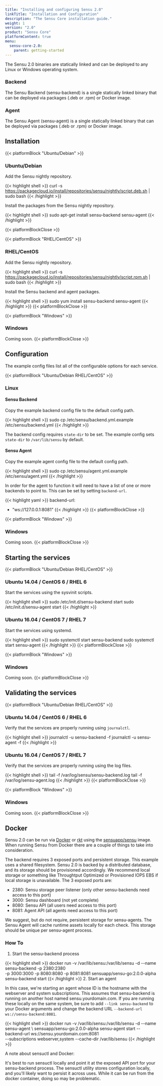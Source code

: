 ```yaml
---
title: "Installing and configuring Sensu 2.0"
linkTitle: "Installation and Configuration"
description: "The Sensu Core installation guide."
weight: 1
version: "2.0"
product: "Sensu Core"
platformContent: true
menu:
  sensu-core-2.0:
    parent: getting-started
---
```


The Sensu 2.0 binaries are statically linked and can be deployed to any Linux or Windows operating system.

### Backend

The Sensu Backend (sensu-backend) is a single statically linked binary that can be deployed via packages (.deb or .rpm) or Docker image.

### Agent

The Sensu Agent (sensu-agent) is a single statically linked binary that can be deployed via packages (.deb or .rpm) or Docker image.

## Installation

{{< platformBlock "Ubuntu/Debian" >}}
### Ubuntu/Debian

Add the Sensu nightly repository.

{{< highlight shell >}}
curl -s https://packagecloud.io/install/repositories/sensu/nightly/script.deb.sh | sudo bash
{{< /highlight >}}

Install the packages from the Sensu nightly repository.

{{< highlight shell >}}
sudo apt-get install sensu-backend sensu-agent
{{< /highlight >}}

{{< platformBlockClose >}}

{{< platformBlock "RHEL/CentOS" >}}
### RHEL/CentOS

Add the Sensu nightly repository.

{{< highlight shell >}}
curl -s https://packagecloud.io/install/repositories/sensu/nightly/script.rpm.sh | sudo bash
{{< /highlight >}}

Install the Sensu backend and agent packages.

{{< highlight shell >}}
sudo yum install sensu-backend sensu-agent
{{< /highlight >}}
{{< platformBlockClose >}}

{{< platformBlock "Windows" >}}
### Windows

Coming soon.
{{< platformBlockClose >}}

## Configuration

The example config files list all of the configurable options for each service.

{{< platformBlock "Ubuntu/Debian RHEL/CentOS" >}}
### Linux

#### Sensu Backend

Copy the example backend config file to the default config path.

{{< highlight shell >}}
sudo cp /etc/sensu/backend.yml.example /etc/sensu/backend.yml
{{< /highlight >}}

The backend config requires `state-dir` to be set. The example config sets `state-dir` to `/var/lib/sensu` by
default.

#### Sensu Agent

Copy the example agent config file to the default config path.

{{< highlight shell >}}
sudo cp /etc/sensu/agent.yml.example /etc/sensu/agent.yml
{{< /highlight >}}

In order for the agent to function it will need to have a list of one or more backends to point to. This can be set
by setting `backend-url`.

{{< highlight yaml >}}
backend-url:
  - "ws://127.0.0.1:8081"
{{< /highlight >}}
{{< platformBlockClose >}}

{{< platformBlock "Windows" >}}
### Windows

Coming soon.
{{< platformBlockClose >}}

## Starting the services

{{< platformBlock "Ubuntu/Debian RHEL/CentOS" >}}
### Ubuntu 14.04 / CentOS 6 / RHEL 6

Start the services using the sysvinit scripts.

{{< highlight shell >}}
sudo /etc/init.d/sensu-backend start
sudo /etc/init.d/sensu-agent start
{{< /highlight >}}

### Ubuntu 16.04 / CentOS 7 / RHEL 7

Start the services using systemd.

{{< highlight shell >}}
sudo systemctl start sensu-backend
sudo systemctl start sensu-agent
{{< /highlight >}}
{{< platformBlockClose >}}

{{< platformBlock "Windows" >}}
### Windows

Coming soon.
{{< platformBlockClose >}}

## Validating the services

{{< platformBlock "Ubuntu/Debian RHEL/CentOS" >}}
### Ubuntu 14.04 / CentOS 6 / RHEL 6

Verify that the services are properly running using `journalctl`.

{{< highlight shell >}}
journalctl -u sensu-backend -f
journalctl -u sensu-agent -f
{{< /highlight >}}

### Ubuntu 16.04 / CentOS 7 / RHEL 7

Verify that the services are properly running using the log files.

{{< highlight shell >}}
tail -f /var/log/sensu/sensu-backend.log
tail -f /var/log/sensu-agent.log
{{< /highlight >}}
{{< platformBlockClose >}}

{{< platformBlock "Windows" >}}
### Windows

Coming soon.
{{< platformBlockClose >}}

## Docker

Sensu 2.0 can be run via [Docker](https://www.docker.com/) or [rkt](https://coreos.com/rkt) using the [sensuapp/sensu](https://hub.docker.com/r/sensuapp/sensu-go/) image. When running Sensu from Docker there are a couple of things to take into consideration.

The backend requires 3 exposed ports and persistent storage. This example uses a shared filesystem. Sensu 2.0 is backed by a distributed database, and its storage should be provisioned accordingly.  We recommend local storage or something like Throughtput Optimized or Provisioned IOPS EBS if local storage is unavailable.  The 3 exposed ports are:

- 2380: Sensu storage peer listener (only other sensu-backends need access to this port)
- 3000: Sensu dashboard (not yet complete)
- 8080: Sensu API (all users need access to this port)
- 8081: Agent API (all agents need access to this port)

We suggest, but do not require, persistent storage for sensu-agents. The Sensu Agent will cache runtime assets locally for each check. This storage should be unique per sensu-agent process.

### How To

1. Start the sensu-backend process

{{< highlight shell >}}
docker run -v /var/lib/sensu:/var/lib/sensu -d --name sensu-backend -p 2380:2380 \
-p 3000:3000 -p 8080:8080 -p 8081:8081 sensuapp/sensu-go:2.0.0-alpha sensu-backend start
{{< /highlight >}}
2. Start an agent

In this case, we're starting an agent whose ID is the hostname with the webserver and system subscriptions. This assumes that sensu-backend is running on another host named sensu.yourdomain.com. If you are running these locally on the same system, be sure to add `--link sensu-backend` to your Docker arguments and change the backend URL `--backend-url ws://sensu-backend:8081`.

{{< highlight shell >}}
docker run -v /var/lib/sensu:/var/lib/sensu -d --name sensu-agent \ 
sensuapp/sensu-go:2.0.0-alpha sensu-agent start --backend-url ws://sensu.yourdomain.com:8081 \
--subscriptions webserver,system --cache-dir /var/lib/sensu
{{< /highlight >}}

A note about sensuctl and Docker:

It's best to run sensuctl locally and point it at the exposed API port for your sensu-backend process. The sensuctl utility stores configuration locally, and you'll likely want to persist it across uses. While it can be run from the docker container, doing so may be problematic.
